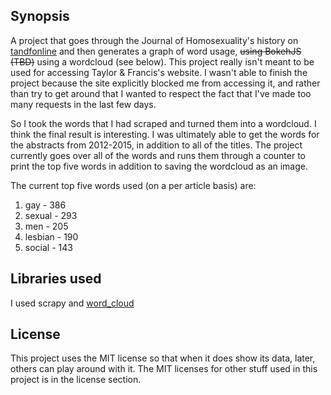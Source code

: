 ## Synopsis

A project that goes through the Journal of Homosexuality's history on [tandfonline](http://www.tandfonline.com/loi/wjhm20) and then generates a graph of word usage, ~~using BokehJS (TBD)~~ using a wordcloud (see below).
This project really isn't meant to be used for accessing Taylor & Francis's website.
I wasn't able to finish the project because the site explicitly blocked me from accessing it, and rather than try to get around that I
wanted to respect the fact that I've made too many requests in the last few days.

So I took the words that I had scraped and turned them into a wordcloud. I think the final result is interesting.
I was ultimately able to get the words for the abstracts from 2012-2015, in addition to all of the titles.
The project currently goes over all of the words and runs them through a counter to print
the top five words in addition to saving the wordcloud as an image.

The current top five words used (on a per article basis) are:
1. gay - 386
2. sexual - 293
3. men - 205
4. lesbian - 190
5. social - 143

## Libraries used
I used scrapy and [word_cloud](https://github.com/amueller/word_cloud)

## License

This project uses the MIT license so that when it does show its data, later, others can play around with it.
The MIT licenses for other stuff used in this project is in the license section.
